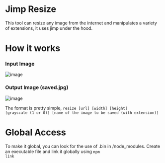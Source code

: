 # Jimp Resize

This tool can resize any image from the internet and manipulates a variety of extensions, 
it uses jimp under the hood.

# How it works
### Input Image
![image](https://github.com/user-attachments/assets/95bb43a5-06d5-4490-8ca9-2c0b39223dc3)

### Output Image (saved.jpg)
![image](https://github.com/user-attachments/assets/7d323f2c-0615-4cb6-a16b-fb16d34c0047)

The format is pretty simple, <code>resize [url] [width] [height] [grayscale (1 or 0)] [name of the image to be saved (with extension)] </code>


# Global Access

To make it global, you can look for the use of .bin in /node_modules. Create an executable file and link it globally using <code>npm link</code>
